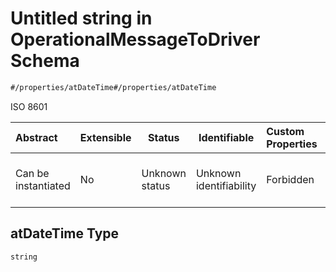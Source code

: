 # Untitled string in OperationalMessageToDriver Schema

```txt
#/properties/atDateTime#/properties/atDateTime
```

ISO 8601


| Abstract            | Extensible | Status         | Identifiable            | Custom Properties | Additional Properties | Access Restrictions | Defined In                                                                                                                        |
| :------------------ | ---------- | -------------- | ----------------------- | :---------------- | --------------------- | ------------------- | --------------------------------------------------------------------------------------------------------------------------------- |
| Can be instantiated | No         | Unknown status | Unknown identifiability | Forbidden         | Allowed               | none                | [operational-message-to-driver.json\*](../../schema/driver-interaction/operational-message-to-driver.json "open original schema") |

## atDateTime Type

`string`
